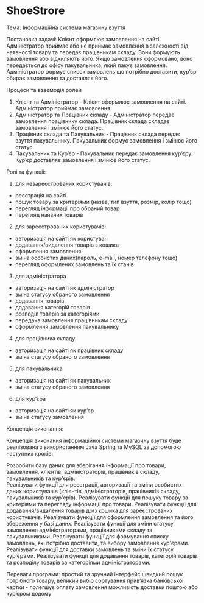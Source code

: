# ShoeStrore
Тема: Iнформацiйна система магазину взуття

Постановка задачi: Клiєнт оформлює замовлення на сайтi. Адмiнiстратор приймає або не приймає замовлення в залежностi вiд наявностi товару та передає працiвникам складу. Вони формують замовлення або вiдхиляють його. Якщо замовлення сформовано, воно передається до офісу пакувальника, який пакує замовлення. Адмiнiстратор формує список замовлень що потрiбно доставити, кур’єр обирає замовлення та доставляє його.

Процеси та взаємодiя ролей
 1) Клiєнт та Адмiнiстратор - Клiєнт оформлює замовлення на сайтi. Адмiнiстратор приймає замовлення.
2) Адмiнiстратор та Працiвник складу - Адмiнiстратор передає замовлення працiвнику склада. Працiвник склада складає замовлення i змiнює його статус.
3) Працiвник склада та Пакувальник - Працiвник склада передає взуття пакувальнику. Пакувальник формує замовлення і змінює його статус.
4) Пакувальник та Кур’єр - Пакувальник передає замовлення кур’єру. Кур’єр доставляє замовлення i змiнює його статус.

Ролi та функцii:
1. для незареєстрованих користувачів:
- реєстрацiя на сайтi
- пошук товару за критерiями (назва, тип взуття, розмiр, колiр тощо)
- перегляд iнформацii про обраний товар
- перегляд наявних товарiв
2. для зареєстрованих користувачів:
- авторизацiя на сайтi як користувач
- додавання/видалення товарiв з кошика
- оформлення замовлення
- змiна особистих даних(пароль, e-mail, номер телефону тощо)
- перегляд оформлених замовлень та їх станiв
3. для адмiнiстратора
- авторизацiя на сайтi як адмiнiстратор
- змiна статусу обраного замовлення
- додавання товарiв
- додавання категорiй товарiв
- розподiл товарiв за категорiями
- передача замовлення працiвникам складу
- оформлення замовлення пакувальнику
4. для працiвника складу
- авторизацiя на сайтi як працiвник складу
- змiна статусу обраного замовлення
5. для пакувальника
- авторизацiя на сайтi як пакувальник
- змiна статусу обраного замовлення
6. для кур’єра
- авторизацiя на сайтi як кур’єр
- змiна статусу замовлення

Концепцiя виконання:

Концепція виконання інформаційної системи магазину взуття буде реалізована з використанням Java Spring та MySQL за допомогою наступних кроків:

Розробити базу даних для зберігання інформації про товари, замовлення, клієнтів, адміністраторів, працівників складу, пакувальників та кур'єрів.     
Реалізувати функції для реєстрації, авторизації та зміни особистих даних користувачів (клієнтів, адміністраторів, працівників складу, пакувальників та кур'єрів).
Реалізувати функції для пошуку товару за критеріями та перегляду інформації про товари.
Реалізувати функції для додавання/видалення товарів до/з кошика для зареєстрованих користувачів.
Реалізувати функції для оформлення замовлення та його збереження у базі даних.
Реалізувати функції для зміни статусу замовлення адміністраторами, працівниками складу та пакувальниками.
Реалізувати функції для формування списку замовлень, які потрібно доставити, та вибору замовлення кур'єрами.
Реалізувати функції для доставки замовлень та зміни їх статусу кур'єрами.
Реалізувати функції для додавання товарів, категорій товарів та розподілу товарів за категоріями адміністраторами.

Переваги програми:
простий та зручний iнтерфейс
швидкий пошук потрiбного товару, великий вибiр сортування
прив’язка банкiвськоi картки - полегшує оплату замовлення
можливiсть доставки поштою або кур’єром додому
